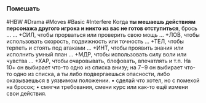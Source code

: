 ### **Помешать**

#HBW #Drama #Moves #Basic #Interfere 
Когда **ты мешаешь действиям персонажа другого игрока и никто из вас не готов отступиться**, брось … 
… +СИЛ, чтобы прорваться или проверить свою мощь 
… +ЛОВ, чтобы использовать скорость, подвижность или точность 
… +ТЕЛ, чтобы терпеть и стоять под атаками 
… +ИНТ, чтобы проявить знания или исполнить умный план
… +МДР, чтобы использовать силу воли или чувства
… +ХАР, чтобы очаровывать, блефовать, впечатлять и т.п. 
На 10+ он выбирает что-то одно из списка внизу; на 7−9 он выбирает что-то одно из списка, а ты либо подвергаешься опасности, либо оказываешься в уязвимом положении. 
• сделай что хотел, но с помехой на бросок; 
• смягчи требования, смени курс или как-то ещё измени свои действия.